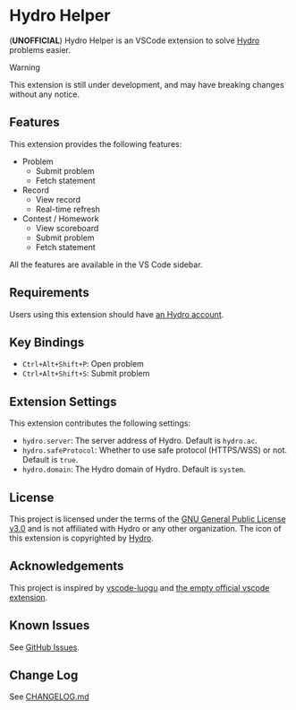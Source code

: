 # Hydro Helper

(**UNOFFICIAL**) Hydro Helper is an VSCode extension to solve [Hydro](https://github.com/hydro-dev/Hydro) problems easier.

> [!WARNING]  
> This extension is still under development, and may have breaking changes without any notice.

## Features

This extension provides the following features:

- Problem
  - Submit problem
  - Fetch statement
- Record
  - View record
  - Real-time refresh
- Contest / Homework
  - View scoreboard
  - Submit problem
  - Fetch statement

All the features are available in the VS Code sidebar.

## Requirements

Users using this extension should have [an Hydro account](https://hydro.ac).

## Key Bindings

- `Ctrl+Alt+Shift+P`: Open problem
- `Ctrl+Alt+Shift+S`: Submit problem

## Extension Settings

This extension contributes the following settings:

* `hydro.server`: The server address of Hydro. Default is `hydro.ac`.
* `hydro.safeProtocol`: Whether to use safe protocol (HTTPS/WSS) or not. Default is `true`.
* `hydro.domain`: The Hydro domain of Hydro. Default is `system`.

## License

This project is licensed under the terms of the [GNU General Public License v3.0](https://github.com/langningchen/hydro-helper/blob/main/LICENSE) and is not affiliated with Hydro or any other organization. The icon of this extension is copyrighted by [Hydro](https://hydro.js.org).

## Acknowledgements

This project is inspired by [vscode-luogu](https://github.com/himself65/vscode-luogu) and [the empty official vscode extension](https://github.com/hydro-dev/HydroVscode).

## Known Issues

See [GitHub Issues](https://github.com/langningchen/hydro-helper/issues).

## Change Log

See [CHANGELOG.md](https://github.com/langningchen/hydro-helper/blob/main/CHANGELOG.md)
